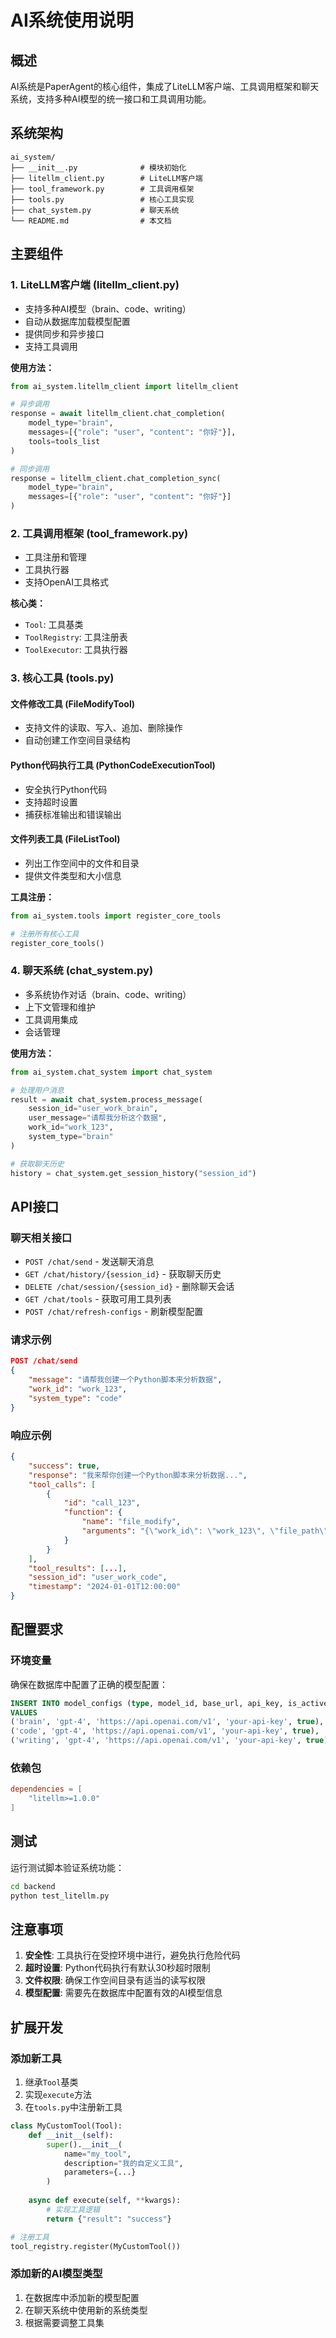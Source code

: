 # AI系统使用说明

## 概述

AI系统是PaperAgent的核心组件，集成了LiteLLM客户端、工具调用框架和聊天系统，支持多种AI模型的统一接口和工具调用功能。

## 系统架构

```
ai_system/
├── __init__.py              # 模块初始化
├── litellm_client.py        # LiteLLM客户端
├── tool_framework.py        # 工具调用框架
├── tools.py                 # 核心工具实现
├── chat_system.py           # 聊天系统
└── README.md                # 本文档
```

## 主要组件

### 1. LiteLLM客户端 (litellm_client.py)

- 支持多种AI模型（brain、code、writing）
- 自动从数据库加载模型配置
- 提供同步和异步接口
- 支持工具调用

**使用方法：**
```python
from ai_system.litellm_client import litellm_client

# 异步调用
response = await litellm_client.chat_completion(
    model_type="brain",
    messages=[{"role": "user", "content": "你好"}],
    tools=tools_list
)

# 同步调用
response = litellm_client.chat_completion_sync(
    model_type="brain",
    messages=[{"role": "user", "content": "你好"}]
)
```

### 2. 工具调用框架 (tool_framework.py)

- 工具注册和管理
- 工具执行器
- 支持OpenAI工具格式

**核心类：**
- `Tool`: 工具基类
- `ToolRegistry`: 工具注册表
- `ToolExecutor`: 工具执行器

### 3. 核心工具 (tools.py)

#### 文件修改工具 (FileModifyTool)
- 支持文件的读取、写入、追加、删除操作
- 自动创建工作空间目录结构

#### Python代码执行工具 (PythonCodeExecutionTool)
- 安全执行Python代码
- 支持超时设置
- 捕获标准输出和错误输出

#### 文件列表工具 (FileListTool)
- 列出工作空间中的文件和目录
- 提供文件类型和大小信息

**工具注册：**
```python
from ai_system.tools import register_core_tools

# 注册所有核心工具
register_core_tools()
```

### 4. 聊天系统 (chat_system.py)

- 多系统协作对话（brain、code、writing）
- 上下文管理和维护
- 工具调用集成
- 会话管理

**使用方法：**
```python
from ai_system.chat_system import chat_system

# 处理用户消息
result = await chat_system.process_message(
    session_id="user_work_brain",
    user_message="请帮我分析这个数据",
    work_id="work_123",
    system_type="brain"
)

# 获取聊天历史
history = chat_system.get_session_history("session_id")
```

## API接口

### 聊天相关接口

- `POST /chat/send` - 发送聊天消息
- `GET /chat/history/{session_id}` - 获取聊天历史
- `DELETE /chat/session/{session_id}` - 删除聊天会话
- `GET /chat/tools` - 获取可用工具列表
- `POST /chat/refresh-configs` - 刷新模型配置

### 请求示例

```json
POST /chat/send
{
    "message": "请帮我创建一个Python脚本来分析数据",
    "work_id": "work_123",
    "system_type": "code"
}
```

### 响应示例

```json
{
    "success": true,
    "response": "我来帮你创建一个Python脚本来分析数据...",
    "tool_calls": [
        {
            "id": "call_123",
            "function": {
                "name": "file_modify",
                "arguments": "{\"work_id\": \"work_123\", \"file_path\": \"analysis.py\", \"operation\": \"write\", \"content\": \"import pandas as pd\\n\\n# 数据分析脚本\"}"
            }
        }
    ],
    "tool_results": [...],
    "session_id": "user_work_code",
    "timestamp": "2024-01-01T12:00:00"
}
```

## 配置要求

### 环境变量

确保在数据库中配置了正确的模型配置：

```sql
INSERT INTO model_configs (type, model_id, base_url, api_key, is_active) 
VALUES 
('brain', 'gpt-4', 'https://api.openai.com/v1', 'your-api-key', true),
('code', 'gpt-4', 'https://api.openai.com/v1', 'your-api-key', true),
('writing', 'gpt-4', 'https://api.openai.com/v1', 'your-api-key', true);
```

### 依赖包

```toml
dependencies = [
    "litellm>=1.0.0"
]
```

## 测试

运行测试脚本验证系统功能：

```bash
cd backend
python test_litellm.py
```

## 注意事项

1. **安全性**: 工具执行在受控环境中进行，避免执行危险代码
2. **超时设置**: Python代码执行有默认30秒超时限制
3. **文件权限**: 确保工作空间目录有适当的读写权限
4. **模型配置**: 需要先在数据库中配置有效的AI模型信息

## 扩展开发

### 添加新工具

1. 继承`Tool`基类
2. 实现`execute`方法
3. 在`tools.py`中注册新工具

```python
class MyCustomTool(Tool):
    def __init__(self):
        super().__init__(
            name="my_tool",
            description="我的自定义工具",
            parameters={...}
        )
    
    async def execute(self, **kwargs):
        # 实现工具逻辑
        return {"result": "success"}

# 注册工具
tool_registry.register(MyCustomTool())
```

### 添加新的AI模型类型

1. 在数据库中添加新的模型配置
2. 在聊天系统中使用新的系统类型
3. 根据需要调整工具集

